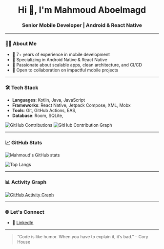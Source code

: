 <h1 align="center">Hi 👋, I'm Mahmoud Aboelmagd</h1>
<h3 align="center">Senior Mobile Developer | Android & React Native</h3>

---

### 👨‍💻 About Me

- 🧠 7+ years of experience in mobile development  
- 📱 Specializing in Android Native & React Native  
- 🚀 Passionate about scalable apps, clean architecture, and CI/CD  
- 🔄 Open to collaboration on impactful mobile projects  

---

### 🛠️ Tech Stack

- **Languages**: Kotlin, Java, JavaScript  
- **Frameworks**: React Native, Jetpack Compose, XML, Mobx  
- **Tools**: Git, GitHub Actions, EAS,   
- **Database**: Room, SQLite,  


![GitHub Contributions](https://komarev.com/ghpvc/?username=mahmoudaboelmagd&label=Total%20Contributions&color=brightgreen)
![GitHub Contribution Graph](https://github-readme-activity-graph.vercel.app/graph?username=mahmoudaboelmagd&theme=github-compact)

---

### 📈 GitHub Stats

![Mahmoud's GitHub stats](https://github-readme-stats.vercel.app/api?username=mahmoudaboelmagd&show_icons=true&theme=radical&count_private=true)

![Top Langs](https://github-readme-stats.vercel.app/api/top-langs/?username=mahmoudaboelmagd&layout=compact&theme=radical)

---

### 📊 Activity Graph

[![GitHub Activity Graph](https://github-readme-activity-graph.vercel.app/graph?username=mahmoudaboelmagd&theme=dracula)](https://github.com/ashutosh00710/github-readme-activity-graph)

---

### 🌐 Let's Connect

- 🔗 [LinkedIn](https://www.linkedin.com/in/mahmoudaboelmagd/)

---

> “Code is like humor. When you have to explain it, it’s bad.” – Cory House
